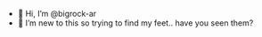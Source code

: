 - 👋 Hi, I’m @bigrock-ar
- 👀 I’m new to this so trying to find my feet.. have you seen them?

<!---
bigrock-ar/bigrock-ar is a ✨ special ✨ repository because its `README.md` (this file) appears on your GitHub profile.
You can click the Preview link to take a look at your changes.
--->
